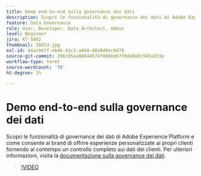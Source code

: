 ```yaml
---
title: Demo end-to-end sulla governance dei dati
description: Scopri le funzionalità di governance dei dati di Adobe Experience Platform e come consente ai brand di offrire esperienze personalizzate ai propri clienti fornendo al contempo un controllo completo sui dati dei clienti.
feature: Data Governance
role: User, Developer, Data Architect, Admin
level: Beginner
jira: KT-5802
thumbnail: 36653.jpg
exl-id: 84ac047f-eb46-41c3-a6b0-d0a9d0ec0d79
source-git-commit: 286c85aa88d44574f00ded67f0de8e0c945a153e
workflow-type: tm+mt
source-wordcount: '70'
ht-degree: 1%

---
```


# Demo end-to-end sulla governance dei dati

Scopri le funzionalità di governance dei dati di Adobe Experience Platform e come consente ai brand di offrire esperienze personalizzate ai propri clienti fornendo al contempo un controllo completo sui dati dei clienti. Per ulteriori informazioni, visita la [documentazione sulla governance dei dati](https://experienceleague.adobe.com/docs/experience-platform/data-governance/home.html?lang=it).

>[!VIDEO](https://video.tv.adobe.com/v/36653?learn=on&enablevpops)
